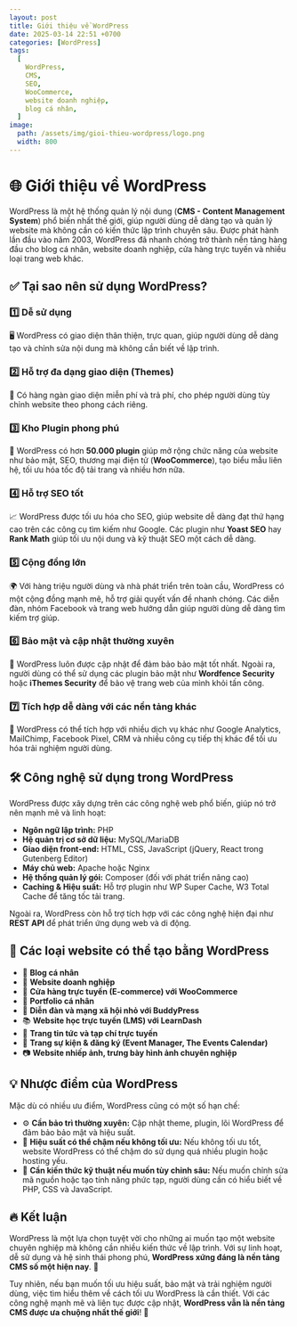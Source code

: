 ```yaml
---
layout: post
title: Giới thiệu về WordPress
date: 2025-03-14 22:51 +0700
categories: [WordPress]
tags:
  [
    WordPress,
    CMS,
    SEO,
    WooCommerce,
    website doanh nghiệp,
    blog cá nhân,
  ]
image:
  path: /assets/img/gioi-thieu-wordpress/logo.png
  width: 800
---
```


# 🌐 Giới thiệu về WordPress

WordPress là một hệ thống quản lý nội dung (**CMS - Content Management System**) phổ biến nhất thế giới, giúp người dùng dễ dàng tạo và quản lý website mà không cần có kiến thức lập trình chuyên sâu. Được phát hành lần đầu vào năm 2003, WordPress đã nhanh chóng trở thành nền tảng hàng đầu cho blog cá nhân, website doanh nghiệp, cửa hàng trực tuyến và nhiều loại trang web khác.

## ✅ **Tại sao nên sử dụng WordPress?**

### 1️⃣ **Dễ sử dụng**

🖥️ WordPress có giao diện thân thiện, trực quan, giúp người dùng dễ dàng tạo và chỉnh sửa nội dung mà không cần biết về lập trình.

### 2️⃣ **Hỗ trợ đa dạng giao diện (Themes)**

🎨 Có hàng ngàn giao diện miễn phí và trả phí, cho phép người dùng tùy chỉnh website theo phong cách riêng.

### 3️⃣ **Kho Plugin phong phú**

🔌 WordPress có hơn **50.000 plugin** giúp mở rộng chức năng của website như bảo mật, SEO, thương mại điện tử (**WooCommerce**), tạo biểu mẫu liên hệ, tối ưu hóa tốc độ tải trang và nhiều hơn nữa.

### 4️⃣ **Hỗ trợ SEO tốt**

📈 WordPress được tối ưu hóa cho SEO, giúp website dễ dàng đạt thứ hạng cao trên các công cụ tìm kiếm như Google. Các plugin như **Yoast SEO** hay **Rank Math** giúp tối ưu nội dung và kỹ thuật SEO một cách dễ dàng.

### 5️⃣ **Cộng đồng lớn**

🌍 Với hàng triệu người dùng và nhà phát triển trên toàn cầu, WordPress có một cộng đồng mạnh mẽ, hỗ trợ giải quyết vấn đề nhanh chóng. Các diễn đàn, nhóm Facebook và trang web hướng dẫn giúp người dùng dễ dàng tìm kiếm trợ giúp.

### 6️⃣ **Bảo mật và cập nhật thường xuyên**

🔐 WordPress luôn được cập nhật để đảm bảo bảo mật tốt nhất. Ngoài ra, người dùng có thể sử dụng các plugin bảo mật như **Wordfence Security** hoặc **iThemes Security** để bảo vệ trang web của mình khỏi tấn công.

### 7️⃣ **Tích hợp dễ dàng với các nền tảng khác**

🔗 WordPress có thể tích hợp với nhiều dịch vụ khác như Google Analytics, MailChimp, Facebook Pixel, CRM và nhiều công cụ tiếp thị khác để tối ưu hóa trải nghiệm người dùng.

## 🛠️ **Công nghệ sử dụng trong WordPress**

WordPress được xây dựng trên các công nghệ web phổ biến, giúp nó trở nên mạnh mẽ và linh hoạt:

- **Ngôn ngữ lập trình:** PHP
- **Hệ quản trị cơ sở dữ liệu:** MySQL/MariaDB
- **Giao diện front-end:** HTML, CSS, JavaScript (jQuery, React trong Gutenberg Editor)
- **Máy chủ web:** Apache hoặc Nginx
- **Hệ thống quản lý gói:** Composer (đối với phát triển nâng cao)
- **Caching & Hiệu suất:** Hỗ trợ plugin như WP Super Cache, W3 Total Cache để tăng tốc tải trang.

Ngoài ra, WordPress còn hỗ trợ tích hợp với các công nghệ hiện đại như **REST API** để phát triển ứng dụng web và di động.

## 🚀 **Các loại website có thể tạo bằng WordPress**

- 📝 **Blog cá nhân**
- 🏢 **Website doanh nghiệp**
- 🛒 **Cửa hàng trực tuyến (E-commerce) với WooCommerce**
- 🎨 **Portfolio cá nhân**
- 💬 **Diễn đàn và mạng xã hội nhỏ với BuddyPress**
- 📚 **Website học trực tuyến (LMS) với LearnDash**
- 📰 **Trang tin tức và tạp chí trực tuyến**
- 📅 **Trang sự kiện & đăng ký (Event Manager, The Events Calendar)**
- 📷 **Website nhiếp ảnh, trưng bày hình ảnh chuyên nghiệp**

## 💡 **Nhược điểm của WordPress**

Mặc dù có nhiều ưu điểm, WordPress cũng có một số hạn chế:

- ⚙️ **Cần bảo trì thường xuyên:** Cập nhật theme, plugin, lõi WordPress để đảm bảo bảo mật và hiệu suất.
- 🐌 **Hiệu suất có thể chậm nếu không tối ưu:** Nếu không tối ưu tốt, website WordPress có thể chậm do sử dụng quá nhiều plugin hoặc hosting yếu.
- 🔧 **Cần kiến thức kỹ thuật nếu muốn tùy chỉnh sâu:** Nếu muốn chỉnh sửa mã nguồn hoặc tạo tính năng phức tạp, người dùng cần có hiểu biết về PHP, CSS và JavaScript.

## 🔥 **Kết luận**

WordPress là một lựa chọn tuyệt vời cho những ai muốn tạo một website chuyên nghiệp mà không cần nhiều kiến thức về lập trình. Với sự linh hoạt, dễ sử dụng và hệ sinh thái phong phú, **WordPress xứng đáng là nền tảng CMS số một hiện nay**. 🚀

Tuy nhiên, nếu bạn muốn tối ưu hiệu suất, bảo mật và trải nghiệm người dùng, việc tìm hiểu thêm về cách tối ưu WordPress là cần thiết. Với các công nghệ mạnh mẽ và liên tục được cập nhật, **WordPress vẫn là nền tảng CMS được ưa chuộng nhất thế giới**! 🌟
